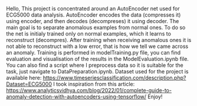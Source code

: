 Hello,
This project is concentrated around an AutoEncoder net used for ECG5000 data analysis.
AutoEncoder encodes the data (compresses it) using encoder, and then decodes (decompreses) it using decoder.
The main goal is to separate anomalous examples from normal ones.
To do so the net is initialy trained only on normal examples, which it learns to reconstruct (decompres).
After training when receiving anomalous ones it is not able to reconstruct with a low error, that is how we tell we came across an anomaly.
Training is performed in modelTraining.py file, you can find evaluation and visualisation of the results in the ModelEvaluation.ipynb file.
You can also find a script where I preprocess data so it is suitable for the task, just navigate to DataPreparation.ipynb.
Dataset used for the project is available here: https://www.timeseriesclassification.com/description.php?Dataset=ECG5000
I took inspiration from this article: https://www.analyticsvidhya.com/blog/2022/01/complete-guide-to-anomaly-detection-with-autoencoders-using-tensorflow/
Enjoy!
